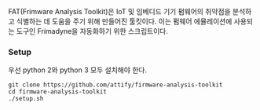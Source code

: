 FAT(Frimware Analysis Toolkit)은 IoT 및 임베디드 기기 펌웨어의 취약점을 분석하고 식별하는 데 도움을 주기 위해 만들어진 툴킷이다.
이는 펌웨어 에뮬레이션에 사용되는 도구인 Frimadyne을 자동화하기 위한 스크립트이다.

### Setup
우선 python 2와 python 3 모두 설치해야 한다.
```
git clone https://github.com/attify/firmware-analysis-toolkit
cd firmware-analysis-toolkit
./setup.sh
```
